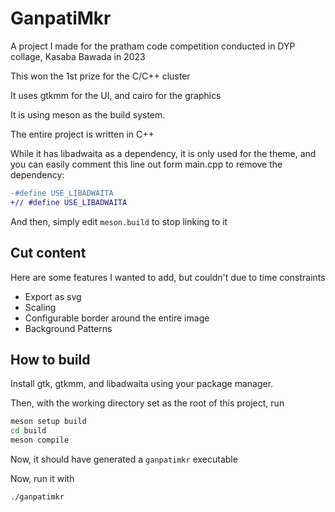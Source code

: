 # GanpatiMkr

A project I made for the pratham code competition conducted in DYP collage, Kasaba Bawada in 2023

This won the 1st prize for the C/C++ cluster

It uses gtkmm for the UI, and cairo for the graphics

It is using meson as the build system.

The entire project is written in C++

While it has libadwaita as a dependency, it is only used for the theme,
and you can easily comment this line out form main.cpp to remove the dependency:
```diff
-#define USE_LIBADWAITA
+// #define USE_LIBADWAITA
```

And then, simply edit `meson.build` to stop linking to it 

## Cut content

Here are some features I wanted to add, but couldn't due to time constraints

 - Export as svg
 - Scaling
 - Configurable border around the entire image
 - Background Patterns

## How to build

Install gtk, gtkmm, and libadwaita using your package manager.

Then, with the working directory set as the root of this project,
run 

```sh
meson setup build
cd build
meson compile
```

Now, it should have generated a `ganpatimkr` executable

Now, run it with
```sh
./ganpatimkr
```
